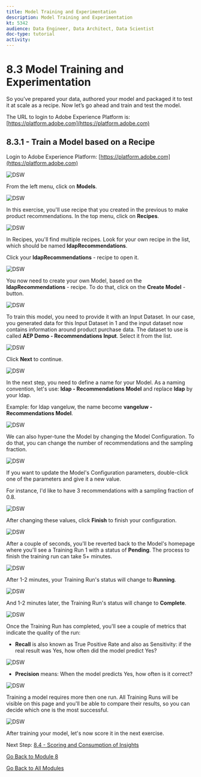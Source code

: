```yaml
---
title: Model Training and Experimentation
description: Model Training and Experimentation
kt: 5342
audience: Data Engineer, Data Architect, Data Scientist
doc-type: tutorial
activity: 
---
```


# 8.3 Model Training and Experimentation

So you’ve prepared your data, authored your model and packaged it to test it at scale as a recipe. Now let’s go ahead and train and test the model.

The URL to login to Adobe Experience Platform is: [https://platform.adobe.com](https://platform.adobe.com)

## 8.3.1 - Train a Model based on a Recipe

Login to Adobe Experience Platform: [https://platform.adobe.com](https://platform.adobe.com)

![DSW](./images/home.png)

From the left menu, click on **Models**.

![DSW](./images/mlmodels.png)

In this exercise, you'll use recipe that you created in the previous to make product recommendations.
In the top menu, click on **Recipes**.

![DSW](./images/recipes.png)

In Recipes, you'll find multiple recipes. Look for your own recipe in the list, which should be named **ldapRecommendations**.

Click your **ldapRecommendations** - recipe to open it.

![DSW](./images/prrecipe1.png)

You now need to create your own Model, based on the **ldapRecommendations** - recipe.
To do that, click on the **Create Model** - button.

![DSW](./images/createmodel1.png)

To train this model, you need to provide it with an Input Dataset. In our case, you generated data for this Input Dataset in 1 and the input dataset now contains information around product purchase data.
The dataset to use is called **AEP Demo - Recommendations Input**. Select it from the list.

![DSW](./images/input.png)

Click **Next** to continue.

![DSW](./images/next.png)

In the next step, you need to define a name for your Model. As a naming convention, let's use: **ldap -  Recommendations Model** and replace **ldap** by your ldap.

Example: for ldap vangeluw, the name become **vangeluw - Recommendations Model**.

![DSW](./images/modelname.png)

We can also hyper-tune the Model by changing the Model Configuration. To do that, you can change the number of recommendations and the sampling fraction.

![DSW](./images/modelcfg.png)

If you want to update the Model's Configuration parameters, double-click one of the parameters and give it a new value.

For instance, I'd like to have 3 recommendations with a sampling fraction of 0.8.

![DSW](./images/params.png)

After changing these values, click **Finish** to finish your configuration.

![DSW](./images/finish.png)

After a couple of seconds, you'll be reverted back to the Model's homepage where you'll see a Training Run 1 with a status of **Pending**. The process to finish the training run can take 5+ minutes.

![DSW](./images/trainingrunp.png)

After 1-2 minutes, your Training Run's status will change to **Running**.

![DSW](./images/trainingrunrunning.png)

And 1-2 minutes later, the Training Run's status will change to **Complete**.

![DSW](./images/trainingrunsuccess.png)

Once the Training Run has completed, you'll see a couple of metrics that indicate the quality of the run:

* **Recall** is also known as True Positive Rate and also as Sensitivity: if the real result was Yes, how often did the model predict Yes?

![DSW](./images/recall.png)

* **Precision** means: When the model predicts Yes, how often is it correct?

![DSW](./images/precision.png)

Training a model requires more then one run. All Training Runs will be visible on this page and you'll be able to compare their results, so you can decide which one is the most successful.

![DSW](./images/multipleruns.png)

After training your model, let's now score it in the next exercise.

Next Step: [8.4 - Scoring and Consumption of Insights](./ex4.md)

[Go Back to Module 8](./data-science-workspace-popularity-based-recommendations.md)

[Go Back to All Modules](../../README.md)
